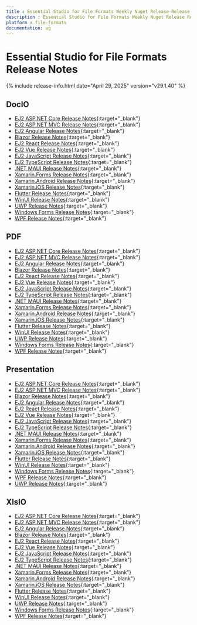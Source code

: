 ```yaml
---
title : Essential Studio for File Formats Weekly Nuget Release Release Notes  
description : Essential Studio for File Formats Weekly Nuget Release Release Notes  
platform : file-formats
documentation: ug
---
```


# Essential Studio for File Formats  Release Notes  

{% include release-info.html date="April 29, 2025" version="v29.1.40" %} 




## DocIO

* [EJ2 ASP.NET Core Release Notes](https://ej2.syncfusion.com/aspnetcore/documentation/release-notes/29.1.40#docio){:target="_blank"}
* [EJ2 ASP.NET MVC Release Notes](https://ej2.syncfusion.com/aspnetmvc/documentation/release-notes/29.1.40#docio){:target="_blank"}
* [EJ2 Angular Release Notes](https://ej2.syncfusion.com/angular/documentation/release-notes/29.1.40#docio){:target="_blank"}
* [Blazor Release Notes](https://blazor.syncfusion.com/documentation/release-notes/29.1.40#docio){:target="_blank"}
* [EJ2 React Release Notes](https://ej2.syncfusion.com/react/documentation/release-notes/29.1.40#docio){:target="_blank"}
* [EJ2 Vue  Release Notes](https://ej2.syncfusion.com/vue/documentation/release-notes/29.1.40#docio){:target="_blank"}
* [EJ2 JavaScript Release Notes](https://ej2.syncfusion.com/javascript/documentation/release-notes/29.1.40#docio){:target="_blank"}
* [EJ2 TypeScript Release Notes](https://ej2.syncfusion.com/documentation/release-notes/29.1.40#docio){:target="_blank"}
* [.NET MAUI Release Notes](/maui/release-notes/v29.1.40#docio){:target="_blank"}
* [Xamarin.Forms Release Notes](/xamarin/release-notes/v29.1.40#docio){:target="_blank"}
* [Xamarin.Android Release Notes](/xamarin-android/release-notes/v29.1.40#docio){:target="_blank"}
* [Xamarin.iOS Release Notes](/xamarin-ios/release-notes/v29.1.40#docio){:target="_blank"}
* [Flutter Release Notes](/flutter/release-notes/v29.1.40#docio){:target="_blank"}
* [WinUI Release Notes](/winui/release-notes/v29.1.40#docio){:target="_blank"}
* [UWP Release Notes](/uwp/release-notes/v29.1.40#docio){:target="_blank"}
* [Windows Forms Release Notes](/windowsforms/release-notes/v29.1.40#docio){:target="_blank"}
* [WPF Release Notes](/wpf/release-notes/v29.1.40#docio){:target="_blank"}



## PDF

* [EJ2 ASP.NET Core Release Notes](https://ej2.syncfusion.com/aspnetcore/documentation/release-notes/29.1.40#pdf){:target="_blank"}
* [EJ2 ASP.NET MVC Release Notes](https://ej2.syncfusion.com/aspnetmvc/documentation/release-notes/29.1.40#pdf){:target="_blank"}
* [EJ2 Angular Release Notes](https://ej2.syncfusion.com/angular/documentation/release-notes/29.1.40#pdf){:target="_blank"}
* [Blazor Release Notes](https://blazor.syncfusion.com/documentation/release-notes/29.1.40#pdf){:target="_blank"}
* [EJ2 React Release Notes](https://ej2.syncfusion.com/react/documentation/release-notes/29.1.40#pdf){:target="_blank"}
* [EJ2 Vue  Release Notes](https://ej2.syncfusion.com/vue/documentation/release-notes/29.1.40#pdf){:target="_blank"}
* [EJ2 JavaScript Release Notes](https://ej2.syncfusion.com/javascript/documentation/release-notes/29.1.40#pdf){:target="_blank"}
* [EJ2 TypeScript Release Notes](https://ej2.syncfusion.com/documentation/release-notes/29.1.40#pdf){:target="_blank"}
* [.NET MAUI Release Notes](/maui/release-notes/v29.1.40#pdf){:target="_blank"}
* [Xamarin.Forms Release Notes](/xamarin/release-notes/v29.1.40#pdf){:target="_blank"}
* [Xamarin.Android Release Notes](/xamarin-android/release-notes/v29.1.40#pdf){:target="_blank"}
* [Xamarin.iOS Release Notes](/xamarin-ios/release-notes/v29.1.40#pdf){:target="_blank"}
* [Flutter Release Notes](/flutter/release-notes/v29.1.40#pdf){:target="_blank"}
* [WinUI Release Notes](/winui/release-notes/v29.1.40#pdf){:target="_blank"}
* [UWP Release Notes](/uwp/release-notes/v29.1.40#pdf){:target="_blank"}
* [Windows Forms Release Notes](/windowsforms/release-notes/v29.1.40#pdf){:target="_blank"}
* [WPF Release Notes](/wpf/release-notes/v29.1.40#pdf){:target="_blank"}


## Presentation

* [EJ2 ASP.NET Core Release Notes](https://ej2.syncfusion.com/aspnetcore/documentation/release-notes/29.1.40#presentation){:target="_blank"}
* [EJ2 ASP.NET MVC Release Notes](https://ej2.syncfusion.com/aspnetmvc/documentation/release-notes/29.1.40#presentation){:target="_blank"}
* [Blazor Release Notes](https://blazor.syncfusion.com/documentation/release-notes/29.1.40#presentation){:target="_blank"}
* [EJ2 Angular Release Notes](https://ej2.syncfusion.com/angular/documentation/release-notes/29.1.40#presentation){:target="_blank"}
* [EJ2 React Release Notes](https://ej2.syncfusion.com/react/documentation/release-notes/29.1.40#presentation){:target="_blank"}
* [EJ2 Vue  Release Notes](https://ej2.syncfusion.com/vue/documentation/release-notes/29.1.40#presentation){:target="_blank"}
* [EJ2 JavaScript Release Notes](https://ej2.syncfusion.com/javascript/documentation/release-notes/29.1.40#presentation){:target="_blank"}
* [EJ2 TypeScript Release Notes](https://ej2.syncfusion.com/documentation/release-notes/29.1.40#presentation){:target="_blank"}
* [.NET MAUI Release Notes](/maui/release-notes/v29.1.40#presentation){:target="_blank"}
* [Xamarin.Forms Release Notes](/xamarin/release-notes/v29.1.40#presentation){:target="_blank"}
* [Xamarin.Android Release Notes](/xamarin-android/release-notes/v29.1.40#presentation){:target="_blank"}
* [Xamarin.iOS Release Notes](/xamarin-ios/release-notes/v29.1.40#presentation){:target="_blank"}
* [Flutter Release Notes](/flutter/release-notes/v29.1.40#presentation){:target="_blank"}
* [WinUI Release Notes](/winui/release-notes/v29.1.40#presentation){:target="_blank"}
* [Windows Forms Release Notes](/windowsforms/release-notes/v29.1.40#presentation){:target="_blank"}
* [WPF Release Notes](/wpf/release-notes/v29.1.40#presentation){:target="_blank"}
* [UWP Release Notes](/uwp/release-notes/v29.1.40#presentation){:target="_blank"}



## XlsIO

* [EJ2 ASP.NET Core Release Notes](https://ej2.syncfusion.com/aspnetcore/documentation/release-notes/29.1.40#xlsio){:target="_blank"}
* [EJ2 ASP.NET MVC Release Notes](https://ej2.syncfusion.com/aspnetmvc/documentation/release-notes/29.1.40#xlsio){:target="_blank"}
* [EJ2 Angular Release Notes](https://ej2.syncfusion.com/angular/documentation/release-notes/29.1.40#xlsio){:target="_blank"}
* [Blazor Release Notes](https://blazor.syncfusion.com/documentation/release-notes/29.1.40#xlsio){:target="_blank"}
* [EJ2 React Release Notes](https://ej2.syncfusion.com/react/documentation/release-notes/29.1.40#xlsio){:target="_blank"}
* [EJ2 Vue  Release Notes](https://ej2.syncfusion.com/vue/documentation/release-notes/29.1.40#xlsio){:target="_blank"}
* [EJ2 JavaScript Release Notes](https://ej2.syncfusion.com/javascript/documentation/release-notes/29.1.40#xlsio){:target="_blank"}
* [EJ2 TypeScript Release Notes](https://ej2.syncfusion.com/documentation/release-notes/29.1.40#xlsio){:target="_blank"}
* [.NET MAUI Release Notes](/maui/release-notes/v29.1.40#xlsio){:target="_blank"}
* [Xamarin.Forms Release Notes](/xamarin/release-notes/v29.1.40#xlsio){:target="_blank"}
* [Xamarin.Android Release Notes](/xamarin-android/release-notes/v29.1.40#xlsio){:target="_blank"}
* [Xamarin.iOS Release Notes](/xamarin-ios/release-notes/v29.1.40#xlsio){:target="_blank"}
* [Flutter Release Notes](/flutter/release-notes/v29.1.40#xlsio){:target="_blank"}
* [WinUI Release Notes](/winui/release-notes/v29.1.40#xlsio){:target="_blank"}
* [UWP Release Notes](/uwp/release-notes/v29.1.40#xlsio){:target="_blank"}
* [Windows Forms Release Notes](/windowsforms/release-notes/v29.1.40#xlsio){:target="_blank"}
* [WPF Release Notes](/wpf/release-notes/v29.1.40#xlsio){:target="_blank"}


